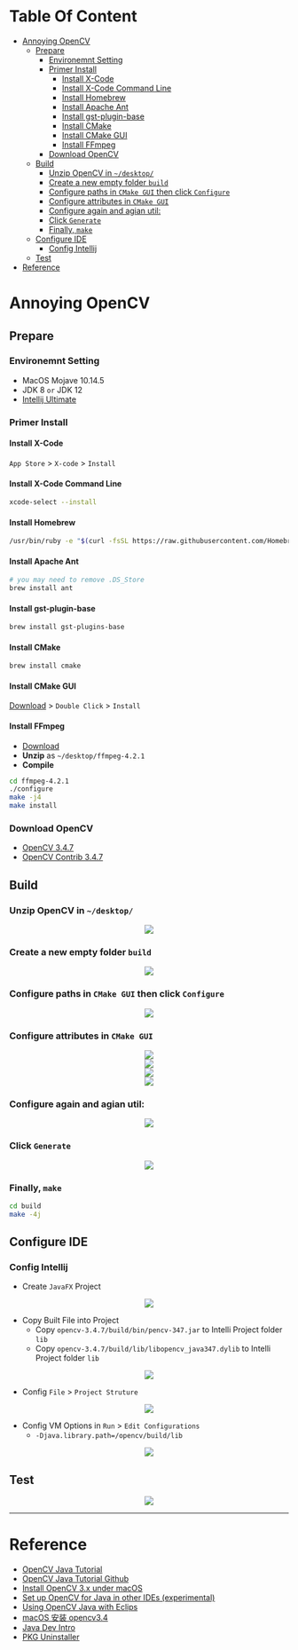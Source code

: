 <!-- START doctoc generated TOC please keep comment here to allow auto update -->
<!-- DON'T EDIT THIS SECTION, INSTEAD RE-RUN doctoc TO UPDATE -->
# Table Of Content

- [Annoying OpenCV](#annoying-opencv)
  - [Prepare](#prepare)
    - [Environemnt Setting](#environemnt-setting)
    - [Primer Install](#primer-install)
      - [Install X-Code](#install-x-code)
      - [Install X-Code Command Line](#install-x-code-command-line)
      - [Install Homebrew](#install-homebrew)
      - [Install Apache Ant](#install-apache-ant)
      - [Install gst-plugin-base](#install-gst-plugin-base)
      - [Install CMake](#install-cmake)
      - [Install CMake GUI](#install-cmake-gui)
      - [Install FFmpeg](#install-ffmpeg)
    - [Download OpenCV](#download-opencv)
  - [Build](#build)
    - [Unzip OpenCV in `~/desktop/`](#unzip-opencv-in-desktop)
    - [Create a new empty folder `build`](#create-a-new-empty-folder-build)
    - [Configure paths in  `CMake GUI` then click `Configure`](#configure-paths-in--cmake-gui-then-click-configure)
    - [Configure attributes in `CMake GUI`](#configure-attributes-in-cmake-gui)
    - [Configure again and agian util:](#configure-again-and-agian-util)
    - [Click `Generate`](#click-generate)
    - [Finally, `make`](#finally-make)
  - [Configure IDE](#configure-ide)
    - [Config Intellij](#config-intellij)
  - [Test](#test)
- [Reference](#reference)

<!-- END doctoc generated TOC please keep comment here to allow auto update -->

# Annoying OpenCV 
## Prepare
### Environemnt Setting
- MacOS Mojave 10.14.5
- JDK 8 `or` JDK 12
- [Intellij Ultimate](https://www.jetbrains.com/student/)

### Primer Install
#### Install X-Code
`App Store` > `X-code` > `Install`
#### Install X-Code Command Line
```sh
xcode-select --install
```
#### Install Homebrew
```sh
/usr/bin/ruby -e "$(curl -fsSL https://raw.githubusercontent.com/Homebrew/install/master/install)"
```
#### Install Apache Ant
```sh
# you may need to remove .DS_Store
brew install ant 
```
#### Install gst-plugin-base
```sh
brew install gst-plugins-base
```
#### Install CMake
```sh
brew install cmake
```
#### Install CMake GUI
[Download](https://github.com/Kitware/CMake/releases/download/v3.16.0-rc2/cmake-3.16.0-rc2-Darwin-x86_64.dmg) > `Double Click` > `Install`

#### Install FFmpeg
- [Download](https://www.ffmpeg.org/releases/ffmpeg-4.2.1.tar.gz)
- **Unzip** as `~/desktop/ffmpeg-4.2.1`
- **Compile**
```sh
cd ffmpeg-4.2.1
./configure
make -j4
make install
```

### Download OpenCV
- [OpenCV 3.4.7](https://github.com/opencv/opencv/archive/3.4.7.zip)
- [OpenCV Contrib 3.4.7](https://github.com/opencv/opencv_contrib/archive/3.4.7.zip)

## Build
### Unzip OpenCV in `~/desktop/`
<div style="text-align:center; margin:auto"><img src="img/2019-10-30-23-32-20.png"></div>

### Create a new empty folder `build`
<div style="text-align:center; margin:auto"><img src="img/2019-10-30-23-34-35.png"></div>

### Configure paths in  `CMake GUI` then click `Configure`
<div style="text-align:center; margin:auto"><img src="img/2019-10-30-23-43-28.png"></div>

### Configure attributes in `CMake GUI`
<div style="text-align:center; margin:auto"><img src="img/2019-10-30-23-39-36.png"></div>

<div style="text-align:center; margin:auto"><img src="img/2019-10-30-23-40-27.png"></div>

<div style="text-align:center; margin:auto"><img src="img/2019-10-30-23-40-53.png"></div>

<div style="text-align:center; margin:auto"><img src="img/2019-10-30-23-44-56.png"></div>

### Configure again and agian util:
<div style="text-align:center; margin:auto"><img src="img/2019-10-30-23-48-37.png"></div>

### Click `Generate`
  <div style="text-align:center; margin:auto"><img src="img/2019-10-30-23-53-19.png"></div>

### Finally, `make`
```sh
cd build
make -4j
```



## Configure IDE
### Config Intellij
- Create `JavaFX` Project
<div style="text-align:center; margin:auto"><img src="img/javafx.png"></div>

- Copy Built File into Project
  - Copy `‎⁨opencv-3.4.7/build/bin/pencv-347.jar` to Intelli Project folder `lib`
  - Copy `opencv-3.4.7/build/lib/libopencv_java347.dylib` to Intelli Project folder `lib`
<div style="text-align:center; margin:auto"><img src="img/2019-10-31-00-18-31.png"></div>

- Config `File` > `Project Struture`
<div style="text-align:center; margin:auto"><img src="img/2019-10-31-00-19-42.png"></div>

- Config VM Options in `Run` > `Edit Configurations`
  - `-Djava.library.path=/opencv/build/lib`
<div style="text-align:center; margin:auto"><img src="img/vm.png"></div>


## Test
<div style="text-align:center; margin:auto"><img src="img/2019-10-31-00-25-18.png"></div>

---

# Reference
- [OpenCV Java Tutorial](https://opencv-java-tutorials.readthedocs.io/en/latest/index.html)
- [OpenCV Java Tutorial Github](https://github.com/opencv-java/opencv-java-tutorials)
- [Install OpenCV 3.x under macOS](https://opencv-java-tutorials.readthedocs.io/en/latest/01-installing-opencv-for-java.html#install-opencv-3-x-under-macos)
- [Set up OpenCV for Java in other IDEs (experimental)](https://opencv-java-tutorials.readthedocs.io/en/latest/01-installing-opencv-for-java.html#set-up-opencv-for-java-in-other-ides-experimental)
- [Using OpenCV Java with Eclips](https://docs.opencv.org/2.4.11/doc/tutorials/introduction/java_eclipse/java_eclipse.html)
- [macOS 安装 opencv3.4](https://my.oschina.net/u/3767256/blog/1614886)
- [Java Dev Intro](https://docs.opencv.org/2.4/doc/tutorials/introduction/desktop_java/java_dev_intro.html)
- [PKG Uninstaller](https://www.corecode.io/uninstallpkg/)
